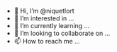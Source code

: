 - 👋 Hi, I’m @niquetlort
- 👀 I’m interested in ...
- 🌱 I’m currently learning ...
- 💞️ I’m looking to collaborate on ...
- 📫 How to reach me ...

<!---
niquetlort/niquetlort is a ✨ special ✨ repository because its `README.md` (this file) appears on your GitHub profile.
You can click the Preview link to take a look at your changes.
--->

